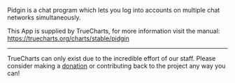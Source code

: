 Pidgin is a chat program which lets you log into accounts on multiple chat networks simultaneously.

This App is supplied by TrueCharts, for more information visit the manual: https://truecharts.org/charts/stable/pidgin

---

TrueCharts can only exist due to the incredible effort of our staff.
Please consider making a [donation](https://truecharts.org/docs/about/sponsor) or contributing back to the project any way you can!
